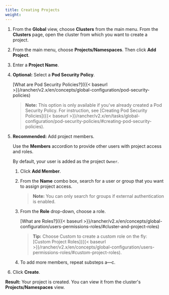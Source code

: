 ```yaml
---
title: Creating Projects
weight: 
---
```


1. From the **Global** view, choose **Clusters** from the main menu. From the **Clusters** page, open the cluster from which you want to create a project.

1. From the main menu, choose **Projects/Namespaces**. Then click **Add Project**.

1. Enter a **Project Name**.

1. **Optional:** Select a **Pod Security Policy**.

    [What are Pod Security Policies?]({{< baseurl >}}/rancher/v2.x/en/concepts/global-configuration/pod-security-policies)

    >**Note:** This option is only available if you've already created a Pod Security Policy. For instruction, see [Creating Pod Security Policies]({{< baseurl >}}/rancher/v2.x/en/tasks/global-configuration/pod-security-policies/#creating-pod-security-policies).

1. **Recommended:** Add project members.

    Use the **Members** accordion to provide other users with project access and roles.

    By default, your user is added as the project `Owner`.

    1. Click **Add Member**.

    1. From the **Name** combo box, search for a user or group that you want to assign project access.

        >**Note:** You can only search for groups if external authentication is enabled.

    1. From the **Role** drop-down, choose a role.

        [What are Roles?]({{< baseurl >}}/rancher/v2.x/en/concepts/global-configuration/users-permissions-roles/#cluster-and-project-roles)

        >**Tip:** Choose Custom to create a custom role on the fly: [Custom Project Roles]({{< baseurl >}}/rancher/v2.x/en/concepts/global-configuration/users-permissions-roles/#custom-project-roles).

    1. To add more members, repeat substeps a—c.
  

1. Click **Create**.

**Result:** Your project is created. You can view it from the cluster's **Projects/Namespaces** view.
